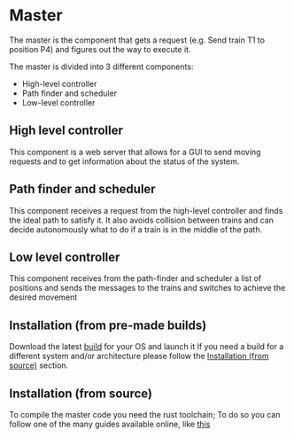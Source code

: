 # Master

The master is the component that gets a request (e.g. Send train T1 to position P4) and figures out the way to execute it.

The master is divided into 3 different components:

 - High-level controller
 - Path finder and scheduler
 - Low-level controller

 ## High level controller

 This component is a web server that allows for a GUI to send moving requests and to get information about the status of the system.

 ## Path finder and scheduler

 This component receives a request from the high-level controller and finds the ideal path to satisfy it.
 It also avoids collision between trains and can decide autonomously what to do if a train is in the middle of the path.

 ## Low level controller

 This component receives from the path-finder and scheduler a list of positions and sends the messages to the trains and switches to achieve the desired movement

 ## Installation (from pre-made builds)
 Download the latest [build](./build/) for your OS and launch it
 If you need a build for a different system and/or architecture please follow the [Installation (from source)](#Installation (from source)) section.

 ## Installation (from source)
 To compile the master code you need the rust toolchain; To do so you can follow one of the many guides available online, like [this](https://doc.rust-lang.org/cargo/getting-started/installation.html)
